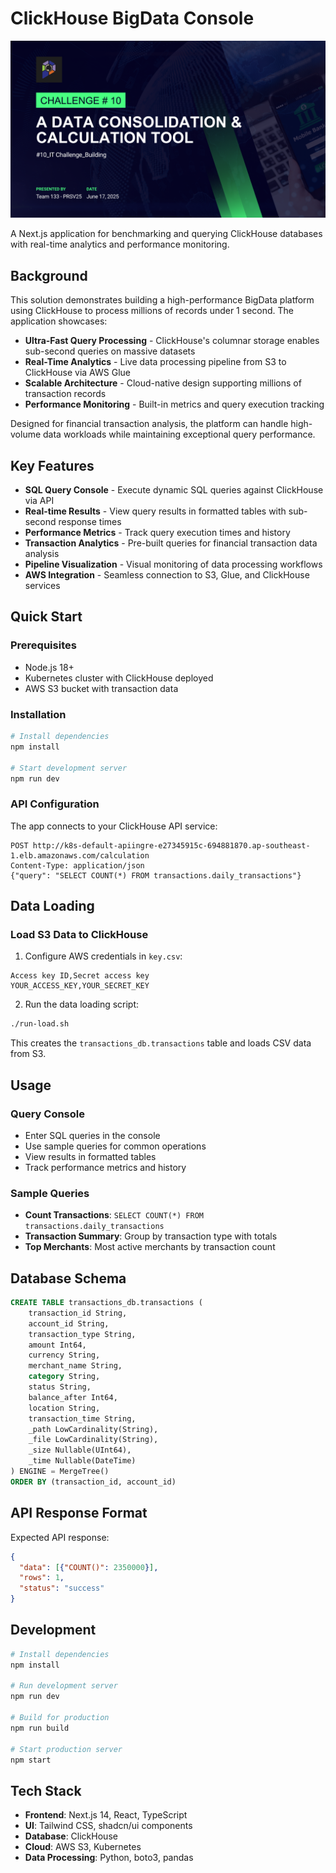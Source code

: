 # ClickHouse BigData Console

![ClickHouse BigData Console](./public/background.png)

A Next.js application for benchmarking and querying ClickHouse databases with real-time analytics and performance monitoring.

## Background

This solution demonstrates building a high-performance BigData platform using ClickHouse to process millions of records under 1 second. The application showcases:

- **Ultra-Fast Query Processing** - ClickHouse's columnar storage enables sub-second queries on massive datasets
- **Real-Time Analytics** - Live data processing pipeline from S3 to ClickHouse via AWS Glue
- **Scalable Architecture** - Cloud-native design supporting millions of transaction records
- **Performance Monitoring** - Built-in metrics and query execution tracking

Designed for financial transaction analysis, the platform can handle high-volume data workloads while maintaining exceptional query performance.

## Key Features

- **SQL Query Console** - Execute dynamic SQL queries against ClickHouse via API
- **Real-time Results** - View query results in formatted tables with sub-second response times
- **Performance Metrics** - Track query execution times and history
- **Transaction Analytics** - Pre-built queries for financial transaction data analysis
- **Pipeline Visualization** - Visual monitoring of data processing workflows
- **AWS Integration** - Seamless connection to S3, Glue, and ClickHouse services

## Quick Start

### Prerequisites
- Node.js 18+
- Kubernetes cluster with ClickHouse deployed
- AWS S3 bucket with transaction data

### Installation

```bash
# Install dependencies
npm install

# Start development server
npm run dev
```

### API Configuration

The app connects to your ClickHouse API service:
```
POST http://k8s-default-apiingre-e27345915c-694881870.ap-southeast-1.elb.amazonaws.com/calculation
Content-Type: application/json
{"query": "SELECT COUNT(*) FROM transactions.daily_transactions"}
```

## Data Loading

### Load S3 Data to ClickHouse

1. Configure AWS credentials in `key.csv`:
```csv
Access key ID,Secret access key
YOUR_ACCESS_KEY,YOUR_SECRET_KEY
```

2. Run the data loading script:
```bash
./run-load.sh
```

This creates the `transactions_db.transactions` table and loads CSV data from S3.

## Usage

### Query Console
- Enter SQL queries in the console
- Use sample queries for common operations
- View results in formatted tables
- Track performance metrics and history

### Sample Queries
- **Count Transactions**: `SELECT COUNT(*) FROM transactions.daily_transactions`
- **Transaction Summary**: Group by transaction type with totals
- **Top Merchants**: Most active merchants by transaction count

## Database Schema

```sql
CREATE TABLE transactions_db.transactions (
    transaction_id String,
    account_id String,
    transaction_type String,
    amount Int64,
    currency String,
    merchant_name String,
    category String,
    status String,
    balance_after Int64,
    location String,
    transaction_time String,
    _path LowCardinality(String),
    _file LowCardinality(String),
    _size Nullable(UInt64),
    _time Nullable(DateTime)
) ENGINE = MergeTree()
ORDER BY (transaction_id, account_id)
```

## API Response Format

Expected API response:
```json
{
  "data": [{"COUNT()": 2350000}],
  "rows": 1,
  "status": "success"
}
```

## Development

```bash
# Install dependencies
npm install

# Run development server
npm run dev

# Build for production
npm run build

# Start production server
npm start
```

## Tech Stack

- **Frontend**: Next.js 14, React, TypeScript
- **UI**: Tailwind CSS, shadcn/ui components
- **Database**: ClickHouse
- **Cloud**: AWS S3, Kubernetes
- **Data Processing**: Python, boto3, pandas